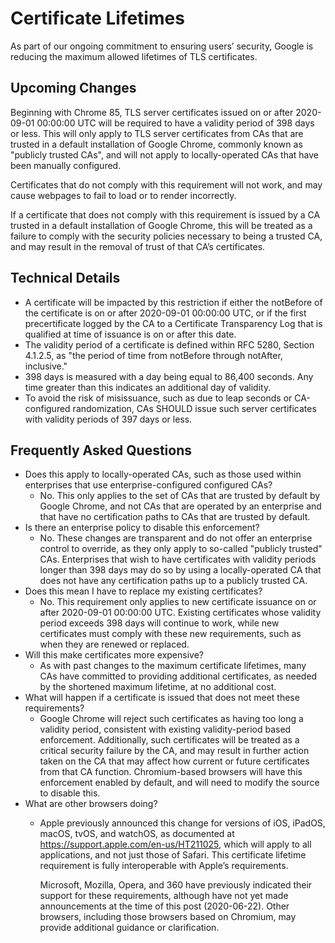 # Certificate Lifetimes

As part of our ongoing commitment to ensuring users’ security, Google is
reducing the maximum allowed lifetimes of TLS certificates.

## Upcoming Changes

Beginning with Chrome 85, TLS server certificates issued on or after
2020-09-01 00:00:00 UTC will be required to have a validity period of 398 days
or less. This will only apply to TLS server certificates from CAs that are
trusted in a default installation of Google Chrome, commonly known as
"publicly trusted CAs", and will not apply to locally-operated CAs that have
been manually configured.

Certificates that do not comply with this requirement will not work, and may
cause webpages to fail to load or to render incorrectly.

If a certificate that does not comply with this requirement is issued by a CA
trusted in a default installation of Google Chrome, this will be treated as a
failure to comply with the security policies necessary to being a trusted CA,
and may result in the removal of trust of that CA’s certificates.

## Technical Details

* A certificate will be impacted by this restriction if either the notBefore
  of the certificate is on or after 2020-09-01 00:00:00 UTC, or if the first
  precertificate logged by the CA to a Certificate Transparency Log that is
  qualified at time of issuance is on or after this date.
* The validity period of a certificate is defined within RFC 5280, Section
  4.1.2.5, as "the period of time from notBefore through notAfter, inclusive."
* 398 days is measured with a day being equal to 86,400 seconds. Any time
  greater than this indicates an additional day of validity.
* To avoid the risk of misissuance, such as due to leap seconds or
  CA-configured randomization, CAs SHOULD issue such server certificates with
  validity periods of 397 days or less.

## Frequently Asked Questions

* Does this apply to locally-operated CAs, such as those used within
  enterprises that use enterprise-configured configured CAs?
  * No. This only applies to the set of CAs that are trusted by default by
    Google Chrome, and not CAs that are operated by an enterprise and that
    have no certification paths to CAs that are trusted by default.
* Is there an enterprise policy to disable this enforcement?
  * No. These changes are transparent and do not offer an enterprise control
    to override, as they only apply to so-called "publicly trusted" CAs.
    Enterprises that wish to have certificates with validity periods longer
    than 398 days may do so by using a locally-operated CA that does not have
    any certification paths up to a publicly trusted CA.
* Does this mean I have to replace my existing certificates?
  * No. This requirement only applies to new certificate issuance on or after
    2020-09-01 00:00:00 UTC. Existing certificates whose validity period
    exceeds 398 days will continue to work, while new certificates must comply
    with these new requirements, such as when they are renewed or replaced.
* Will this make certificates more expensive?
  * As with past changes to the maximum certificate lifetimes, many CAs have
    committed to providing additional certificates, as needed by the shortened
    maximum lifetime, at no additional cost.
* What will happen if a certificate is issued that does not meet these
  requirements?
  * Google Chrome will reject such certificates as having too long a validity
    period, consistent with existing validity-period based enforcement.
    Additionally, such certificates will be treated as a critical security
    failure by the CA, and may result in further action taken on the CA that
    may affect how current or future certificates from that CA function.
    Chromium-based browsers will have this enforcement enabled by default, and
    will need to modify the source to disable this.
* What are other browsers doing?
  * Apple previously announced this change for versions of iOS, iPadOS, macOS,
    tvOS, and watchOS, as documented at
    https://support.apple.com/en-us/HT211025, which will apply to all
    applications, and not just those of Safari. This certificate lifetime
    requirement is fully interoperable with Apple’s requirements.

    Microsoft, Mozilla, Opera, and 360 have previously indicated their support
    for these requirements, although have not yet made announcements at the
    time of this post (2020-06-22). Other browsers, including those browsers
    based on Chromium, may provide additional guidance or clarification.
